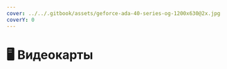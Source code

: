 ```yaml
---
cover: ../../.gitbook/assets/geforce-ada-40-series-og-1200x630@2x.jpg
coverY: 0
---
```


# 🖥️ Видеокарты

